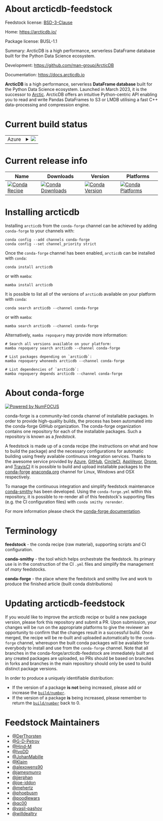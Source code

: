 About arcticdb-feedstock
========================

Feedstock license: [BSD-3-Clause](https://github.com/conda-forge/arcticdb-feedstock/blob/main/LICENSE.txt)

Home: https://arcticdb.io/

Package license: BUSL-1.1

Summary: ArcticDB is a high performance, serverless DataFrame database built for the Python Data Science ecosystem.

Development: https://github.com/man-group/ArcticDB

Documentation: https://docs.arcticdb.io

**ArcticDB** is a high performance, serverless **DataFrame database** built for
the Python Data Science ecosystem. Launched in March 2023, it is the successor
to [Arctic](https://github.com/man-group/arctic).
ArcticDB offers an intuitive Python-centric API enabling you to read and write
Pandas DataFrames to S3 or LMDB utilising a fast C++ data-processing and
compression engine.


Current build status
====================


<table>
    
  <tr>
    <td>Azure</td>
    <td>
      <details>
        <summary>
          <a href="https://dev.azure.com/conda-forge/feedstock-builds/_build/latest?definitionId=19491&branchName=main">
            <img src="https://dev.azure.com/conda-forge/feedstock-builds/_apis/build/status/arcticdb-feedstock?branchName=main">
          </a>
        </summary>
        <table>
          <thead><tr><th>Variant</th><th>Status</th></tr></thead>
          <tbody><tr>
              <td>linux_64_aws_sdk_cpp1.10.57nodejs20numpy1.22python3.9.____cpython</td>
              <td>
                <a href="https://dev.azure.com/conda-forge/feedstock-builds/_build/latest?definitionId=19491&branchName=main">
                  <img src="https://dev.azure.com/conda-forge/feedstock-builds/_apis/build/status/arcticdb-feedstock?branchName=main&jobName=linux&configuration=linux%20linux_64_aws_sdk_cpp1.10.57nodejs20numpy1.22python3.9.____cpython" alt="variant">
                </a>
              </td>
            </tr><tr>
              <td>linux_64_aws_sdk_cpp1.10.57nodejs22numpy1.22python3.9.____cpython</td>
              <td>
                <a href="https://dev.azure.com/conda-forge/feedstock-builds/_build/latest?definitionId=19491&branchName=main">
                  <img src="https://dev.azure.com/conda-forge/feedstock-builds/_apis/build/status/arcticdb-feedstock?branchName=main&jobName=linux&configuration=linux%20linux_64_aws_sdk_cpp1.10.57nodejs22numpy1.22python3.9.____cpython" alt="variant">
                </a>
              </td>
            </tr><tr>
              <td>linux_64_aws_sdk_cpp1.11.210nodejs20numpy1.22python3.9.____cpython</td>
              <td>
                <a href="https://dev.azure.com/conda-forge/feedstock-builds/_build/latest?definitionId=19491&branchName=main">
                  <img src="https://dev.azure.com/conda-forge/feedstock-builds/_apis/build/status/arcticdb-feedstock?branchName=main&jobName=linux&configuration=linux%20linux_64_aws_sdk_cpp1.11.210nodejs20numpy1.22python3.9.____cpython" alt="variant">
                </a>
              </td>
            </tr><tr>
              <td>linux_64_aws_sdk_cpp1.11.210nodejs22numpy1.22python3.9.____cpython</td>
              <td>
                <a href="https://dev.azure.com/conda-forge/feedstock-builds/_build/latest?definitionId=19491&branchName=main">
                  <img src="https://dev.azure.com/conda-forge/feedstock-builds/_apis/build/status/arcticdb-feedstock?branchName=main&jobName=linux&configuration=linux%20linux_64_aws_sdk_cpp1.11.210nodejs22numpy1.22python3.9.____cpython" alt="variant">
                </a>
              </td>
            </tr><tr>
              <td>linux_64_aws_sdk_cpp_nodejs20numpy1.22python3.9.____cpython</td>
              <td>
                <a href="https://dev.azure.com/conda-forge/feedstock-builds/_build/latest?definitionId=19491&branchName=main">
                  <img src="https://dev.azure.com/conda-forge/feedstock-builds/_apis/build/status/arcticdb-feedstock?branchName=main&jobName=linux&configuration=linux%20linux_64_aws_sdk_cpp_nodejs20numpy1.22python3.9.____cpython" alt="variant">
                </a>
              </td>
            </tr><tr>
              <td>linux_64_aws_sdk_cpp_nodejs22numpy1.22python3.9.____cpython</td>
              <td>
                <a href="https://dev.azure.com/conda-forge/feedstock-builds/_build/latest?definitionId=19491&branchName=main">
                  <img src="https://dev.azure.com/conda-forge/feedstock-builds/_apis/build/status/arcticdb-feedstock?branchName=main&jobName=linux&configuration=linux%20linux_64_aws_sdk_cpp_nodejs22numpy1.22python3.9.____cpython" alt="variant">
                </a>
              </td>
            </tr>
          </tbody>
        </table>
      </details>
    </td>
  </tr>
</table>

Current release info
====================

| Name | Downloads | Version | Platforms |
| --- | --- | --- | --- |
| [![Conda Recipe](https://img.shields.io/badge/recipe-arcticdb-green.svg)](https://anaconda.org/conda-forge/arcticdb) | [![Conda Downloads](https://img.shields.io/conda/dn/conda-forge/arcticdb.svg)](https://anaconda.org/conda-forge/arcticdb) | [![Conda Version](https://img.shields.io/conda/vn/conda-forge/arcticdb.svg)](https://anaconda.org/conda-forge/arcticdb) | [![Conda Platforms](https://img.shields.io/conda/pn/conda-forge/arcticdb.svg)](https://anaconda.org/conda-forge/arcticdb) |

Installing arcticdb
===================

Installing `arcticdb` from the `conda-forge` channel can be achieved by adding `conda-forge` to your channels with:

```
conda config --add channels conda-forge
conda config --set channel_priority strict
```

Once the `conda-forge` channel has been enabled, `arcticdb` can be installed with `conda`:

```
conda install arcticdb
```

or with `mamba`:

```
mamba install arcticdb
```

It is possible to list all of the versions of `arcticdb` available on your platform with `conda`:

```
conda search arcticdb --channel conda-forge
```

or with `mamba`:

```
mamba search arcticdb --channel conda-forge
```

Alternatively, `mamba repoquery` may provide more information:

```
# Search all versions available on your platform:
mamba repoquery search arcticdb --channel conda-forge

# List packages depending on `arcticdb`:
mamba repoquery whoneeds arcticdb --channel conda-forge

# List dependencies of `arcticdb`:
mamba repoquery depends arcticdb --channel conda-forge
```


About conda-forge
=================

[![Powered by
NumFOCUS](https://img.shields.io/badge/powered%20by-NumFOCUS-orange.svg?style=flat&colorA=E1523D&colorB=007D8A)](https://numfocus.org)

conda-forge is a community-led conda channel of installable packages.
In order to provide high-quality builds, the process has been automated into the
conda-forge GitHub organization. The conda-forge organization contains one repository
for each of the installable packages. Such a repository is known as a *feedstock*.

A feedstock is made up of a conda recipe (the instructions on what and how to build
the package) and the necessary configurations for automatic building using freely
available continuous integration services. Thanks to the awesome service provided by
[Azure](https://azure.microsoft.com/en-us/services/devops/), [GitHub](https://github.com/),
[CircleCI](https://circleci.com/), [AppVeyor](https://www.appveyor.com/),
[Drone](https://cloud.drone.io/welcome), and [TravisCI](https://travis-ci.com/)
it is possible to build and upload installable packages to the
[conda-forge](https://anaconda.org/conda-forge) [anaconda.org](https://anaconda.org/)
channel for Linux, Windows and OSX respectively.

To manage the continuous integration and simplify feedstock maintenance
[conda-smithy](https://github.com/conda-forge/conda-smithy) has been developed.
Using the ``conda-forge.yml`` within this repository, it is possible to re-render all of
this feedstock's supporting files (e.g. the CI configuration files) with ``conda smithy rerender``.

For more information please check the [conda-forge documentation](https://conda-forge.org/docs/).

Terminology
===========

**feedstock** - the conda recipe (raw material), supporting scripts and CI configuration.

**conda-smithy** - the tool which helps orchestrate the feedstock.
                   Its primary use is in the construction of the CI ``.yml`` files
                   and simplify the management of *many* feedstocks.

**conda-forge** - the place where the feedstock and smithy live and work to
                  produce the finished article (built conda distributions)


Updating arcticdb-feedstock
===========================

If you would like to improve the arcticdb recipe or build a new
package version, please fork this repository and submit a PR. Upon submission,
your changes will be run on the appropriate platforms to give the reviewer an
opportunity to confirm that the changes result in a successful build. Once
merged, the recipe will be re-built and uploaded automatically to the
`conda-forge` channel, whereupon the built conda packages will be available for
everybody to install and use from the `conda-forge` channel.
Note that all branches in the conda-forge/arcticdb-feedstock are
immediately built and any created packages are uploaded, so PRs should be based
on branches in forks and branches in the main repository should only be used to
build distinct package versions.

In order to produce a uniquely identifiable distribution:
 * If the version of a package **is not** being increased, please add or increase
   the [``build/number``](https://docs.conda.io/projects/conda-build/en/latest/resources/define-metadata.html#build-number-and-string).
 * If the version of a package **is** being increased, please remember to return
   the [``build/number``](https://docs.conda.io/projects/conda-build/en/latest/resources/define-metadata.html#build-number-and-string)
   back to 0.

Feedstock Maintainers
=====================

* [@DerThorsten](https://github.com/DerThorsten/)
* [@G-D-Petrov](https://github.com/G-D-Petrov/)
* [@Hind-M](https://github.com/Hind-M/)
* [@IvoDD](https://github.com/IvoDD/)
* [@JohanMabille](https://github.com/JohanMabille/)
* [@Klaim](https://github.com/Klaim/)
* [@alexowens90](https://github.com/alexowens90/)
* [@jamesmunro](https://github.com/jamesmunro/)
* [@jjerphan](https://github.com/jjerphan/)
* [@joe-iddon](https://github.com/joe-iddon/)
* [@mehertz](https://github.com/mehertz/)
* [@phoebusm](https://github.com/phoebusm/)
* [@poodlewars](https://github.com/poodlewars/)
* [@qc00](https://github.com/qc00/)
* [@vasil-pashov](https://github.com/vasil-pashov/)
* [@willdealtry](https://github.com/willdealtry/)

